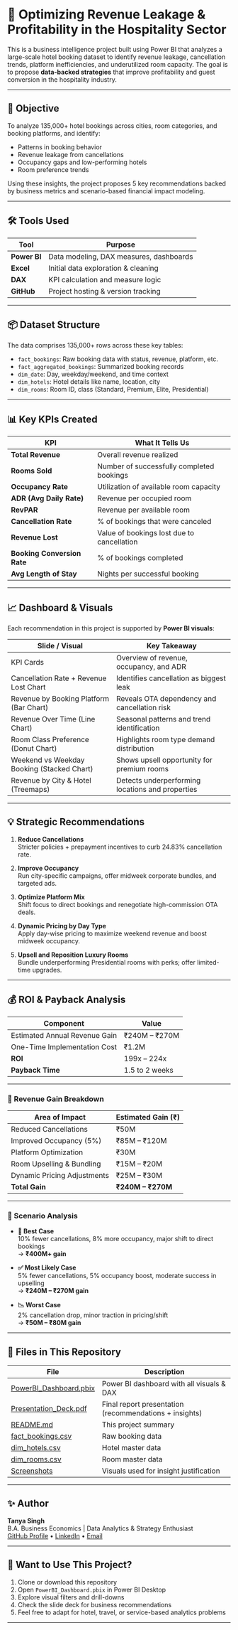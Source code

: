 # 🏨 Optimizing Revenue Leakage & Profitability in the Hospitality Sector

This is a business intelligence project built using Power BI that analyzes a large-scale hotel booking dataset to identify revenue leakage, cancellation trends, platform inefficiencies, and underutilized room capacity. The goal is to propose **data-backed strategies** that improve profitability and guest conversion in the hospitality industry.

---

## 🎯 Objective

To analyze 135,000+ hotel bookings across cities, room categories, and booking platforms, and identify:
- Patterns in booking behavior
- Revenue leakage from cancellations
- Occupancy gaps and low-performing hotels
- Room preference trends

Using these insights, the project proposes 5 key recommendations backed by business metrics and scenario-based financial impact modeling.

---

## 🛠 Tools Used

| Tool     | Purpose                                      |
|----------|----------------------------------------------|
| **Power BI** | Data modeling, DAX measures, dashboards |
| **Excel**    | Initial data exploration & cleaning      |
| **DAX**      | KPI calculation and measure logic         |
| **GitHub**   | Project hosting & version tracking        |

---

## 📦 Dataset Structure

The data comprises 135,000+ rows across these key tables:

- `fact_bookings`: Raw booking data with status, revenue, platform, etc.
- `fact_aggregated_bookings`: Summarized booking records
- `dim_date`: Day, weekday/weekend, and time context
- `dim_hotels`: Hotel details like name, location, city
- `dim_rooms`: Room ID, class (Standard, Premium, Elite, Presidential)

---

## 📊 Key KPIs Created

| KPI                        | What It Tells Us                              |
|-----------------------------|-----------------------------------------------|
| **Total Revenue**         | Overall revenue realized                      |
| **Rooms Sold**            | Number of successfully completed bookings     |
| **Occupancy Rate**        | Utilization of available room capacity        |
| **ADR (Avg Daily Rate)**  | Revenue per occupied room                     |
| **RevPAR**                | Revenue per available room                    |
| **Cancellation Rate**     | % of bookings that were canceled              |
| **Revenue Lost**          | Value of bookings lost due to cancellation    |
| **Booking Conversion Rate** | % of bookings completed                     |
| **Avg Length of Stay**    | Nights per successful booking                 |

---

## 📈 Dashboard & Visuals

Each recommendation in this project is supported by **Power BI visuals**:

| Slide / Visual                            | Key Takeaway                                           |
|-------------------------------------------|--------------------------------------------------------|
| KPI Cards                                 | Overview of revenue, occupancy, and ADR               |
| Cancellation Rate + Revenue Lost Chart    | Identifies cancellation as biggest leak               |
| Revenue by Booking Platform (Bar Chart)   | Reveals OTA dependency and cancellation risk          |
| Revenue Over Time (Line Chart)            | Seasonal patterns and trend identification            |
| Room Class Preference (Donut Chart)       | Highlights room type demand distribution              |
| Weekend vs Weekday Booking (Stacked Chart)| Shows upsell opportunity for premium rooms            |
| Revenue by City & Hotel (Treemaps)        | Detects underperforming locations and properties      |

---

## 💡 Strategic Recommendations

1. **Reduce Cancellations**  
   Stricter policies + prepayment incentives to curb 24.83% cancellation rate.

2. **Improve Occupancy**  
   Run city-specific campaigns, offer midweek corporate bundles, and targeted ads.

3. **Optimize Platform Mix**  
   Shift focus to direct bookings and renegotiate high-commission OTA deals.

4. **Dynamic Pricing by Day Type**  
   Apply day-wise pricing to maximize weekend revenue and boost midweek occupancy.

5. **Upsell and Reposition Luxury Rooms**  
   Bundle underperforming Presidential rooms with perks; offer limited-time upgrades.

---

## 💰 ROI & Payback Analysis

| Component                              | Value                          |
|----------------------------------------|--------------------------------|
| Estimated Annual Revenue Gain          | ₹240M – ₹270M                  |
| One-Time Implementation Cost           | ₹1.2M                          |
| **ROI**                                | 199x – 224x                    |
| **Payback Time**                       | 1.5 to 2 weeks                 |

---

### 💸 Revenue Gain Breakdown

| Area of Impact                  | Estimated Gain (₹) |
|----------------------------------|--------------------|
| Reduced Cancellations            | ₹50M               |
| Improved Occupancy (5%)          | ₹85M – ₹120M       |
| Platform Optimization            | ₹30M               |
| Room Upselling & Bundling        | ₹15M – ₹20M        |
| Dynamic Pricing Adjustments      | ₹25M – ₹30M        |
| **Total Gain**                   | **₹240M – ₹270M**  |

---

### 🔮 Scenario Analysis

- **🚀 Best Case**  
  10% fewer cancellations, 8% more occupancy, major shift to direct bookings  
  → **₹400M+ gain**

- **✅ Most Likely Case**  
  5% fewer cancellations, 5% occupancy boost, moderate success in upselling  
  → **₹240M – ₹270M gain**

- **📉 Worst Case**  
  2% cancellation drop, minor traction in pricing/shift  
  → **₹50M – ₹80M gain**

---

## 📂 Files in This Repository

| File                                   | Description                               |
|----------------------------------------|-------------------------------------------|
| [PowerBI_Dashboard.pbix](./PowerBI_Dashboard.pbix)              | Power BI dashboard with all visuals & DAX |
| [Presentation_Deck.pdf](./Presentation_Deck.pdf)               | Final report presentation (recommendations + insights) |
| [README.md](./README.md)                           | This project summary                      |
| [fact_bookings.csv](./Raw_Data/fact_bookings.csv) | Raw booking data                          |
| [dim_hotels.csv](./Raw_Data/dim_hotels.csv)       | Hotel master data                         |
| [dim_rooms.csv](./Raw_Data/dim_rooms.csv)         | Room master data                          |
| [Screenshots](./pdf/)                    | Visuals used for insight justification    |

---

## ✨ Author

**Tanya Singh**  
B.A. Business Economics | Data Analytics & Strategy Enthusiast  
[GitHub Profile](#) • [LinkedIn](#) • [Email](#)

---

## 📌 Want to Use This Project?

1. Clone or download this repository  
2. Open `PowerBI_Dashboard.pbix` in Power BI Desktop  
3. Explore visual filters and drill-downs  
4. Check the slide deck for business recommendations  
5. Feel free to adapt for hotel, travel, or service-based analytics problems

---

